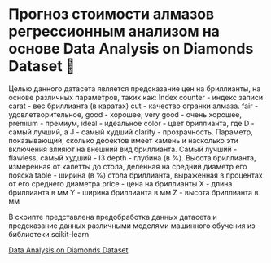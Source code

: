 # Прогноз стоимости алмазов регрессионным анализом на основе Data Analysis on Diamonds Dataset 💎
Целью данного датасета является предсказание цен на бриллианты, на основе различных параметров, таких как: 
Index counter - индекс записи
carat - вес бриллианта (в каратах)
cut - качество огранки алмаза. fair - удовлетворительное, good - хорошее, very good - очень хорошее, premium - премиум, ideal - идеальное
color - цвет бриллианта, где D - самый лучший, а J - самый худший
clarity - прозрачность. Параметр, показывающий, сколько дефектов имеет камень и насколько эти включения влияют на внешний вид бриллианта. Самый лучший - flawless, самый худший - I3
depth - глубина (в %). Высота бриллианта, измеренная от калетты до стола, деленная на средний диаметр его пояска
table - ширина (в %) стола бриллианта, выраженная в процентах от его среднего диаметра
price - цена на бриллианты
X - длина бриллианта в мм
Y - ширина бриллианта в мм
Z - высота бриллианта в мм

В скрипте представлена предобработка данных датасета и предсказание данных различными моделями машинного обучения из библиотеки scikit-learn
 
[Data Analysis on Diamonds Dataset](https://www.kaggle.com/datasets/shivam2503/diamonds)
